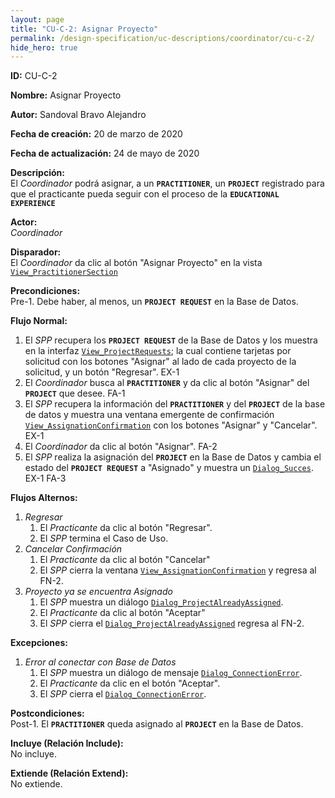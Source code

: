 ```yaml
---
layout: page
title: "CU-C-2: Asignar Proyecto"
permalink: /design-specification/uc-descriptions/coordinator/cu-c-2/
hide_hero: true
---
```


**ID:** CU-C-2

**Nombre:** Asignar Proyecto

**Autor:** Sandoval Bravo Alejandro

**Fecha de creación:** 20 de marzo de 2020

**Fecha de actualización:** 24 de mayo de 2020

**Descripción:**  
El *Coordinador* podrá asignar, a un **`PRACTITIONER`**, un **`PROJECT`** registrado para que el practicante pueda seguir con el proceso de la **`EDUCATIONAL EXPERIENCE`**

**Actor:**  
*Coordinador*

**Disparador:**  
El *Coordinador* da clic al botón "Asignar Proyecto" en la vista [`View_PractitionerSection`][VPSE]

**Precondiciones:**  
Pre-1. Debe haber, al menos, un **`PROJECT REQUEST`** en la Base de Datos.

**Flujo Normal:**
  1. El *SPP* recupera los **`PROJECT REQUEST`** de la Base de Datos y los muestra en la interfaz [`View_ProjectRequests`][VPRE]; la cual contiene tarjetas por solicitud con los botones "Asignar" al lado de cada proyecto de la solicitud, y un botón "Regresar". EX-1
  2. El *Coordinador* busca al **`PRACTITIONER`** y da clic al botón "Asignar" del **`PROJECT`** que desee. FA-1
  3. El *SPP* recupera la información del **`PRACTITIONER`** y del **`PROJECT`** de la base de datos y muestra una ventana emergente de confirmación [`View_AssignationConfirmation`][VACO] con los botones "Asignar" y "Cancelar". EX-1
  4. El *Coordinador* da clic al botón "Asignar". FA-2
  5. El *SPP* realiza la asignación del **`PROJECT`** en la Base de Datos y cambia el estado del **`PROJECT REQUEST`** a "Asignado" y muestra un [`Dialog_Succes`][DLSU]. EX-1 FA-3

**Flujos Alternos:**
  1. *Regresar*
     1. El *Practicante* da clic al botón "Regresar".
     2. El *SPP* termina el Caso de Uso.
  2. *Cancelar Confirmación*
     1. El *Practicante* da clic al botón "Cancelar"
     2. El *SPP* cierra la ventana [`View_AssignationConfirmation`][VACO] y regresa al FN-2.
  3. *Proyecto ya se encuentra Asignado*
     1. El *SPP* muestra un diálogo [`Dialog_ProjectAlreadyAssigned`][DLAA].
     2. El *Practicante* da clic al botón "Aceptar"
     3. El *SPP* cierra el [`Dialog_ProjectAlreadyAssigned`][DLAA] regresa al FN-2.

**Excepciones:**
   1. *Error al conectar con Base de Datos*
      1. El *SPP* muestra un diálogo de mensaje [`Dialog_ConnectionError`][DLCE].
      2. El *Practicante* da clic en el botón "Aceptar".
      3. El *SPP* cierra el [`Dialog_ConnectionError`][DLCE].


**Postcondiciones:**  
Post-1. El **`PRACTITIONER`** queda asignado al **`PROJECT`** en la Base de Datos.

**Incluye (Relación Include):**  
No incluye.

**Extiende (Relación Extend):**  
No extiende.

[VPSE]: https://raw.githubusercontent.com/Phalord/PracticasProfesionales/gh-pages/assets/imgs/prototypes/coordinator/View_PractitionerSection.png "`View_PractitionerSection` Prototype"
[VPRE]: https://raw.githubusercontent.com/Phalord/PracticasProfesionales/gh-pages/assets/imgs/prototypes/coordinator/View_ProjectAssignation.png "`View_ProjectAssignation` Prototype"
[VACO]: https://raw.githubusercontent.com/Phalord/PracticasProfesionales/gh-pages/assets/imgs/prototypes/coordinator/View_AssignationConfirmation.png "`View_AssignationConfirmation` Prototype"
[DLSU]: https://raw.githubusercontent.com/Phalord/PracticasProfesionales/gh-pages/assets/imgs/prototypes/generals/Dialog_Success.png "`Dialog_Success` Prototype"
[DLAA]: https://raw.githubusercontent.com/Phalord/PracticasProfesionales/gh-pages/assets/imgs/prototypes/coordinator/Dialog_ProjectAlreadyAssigned.png "`Dialog_ProjectAlreadyAssigned` Prototype"
[DLCE]: https://raw.githubusercontent.com/Phalord/PracticasProfesionales/gh-pages/assets/imgs/prototypes/generals/Dialog_ConnectionError.png "`Dialog_ConnectionError` Prototype"